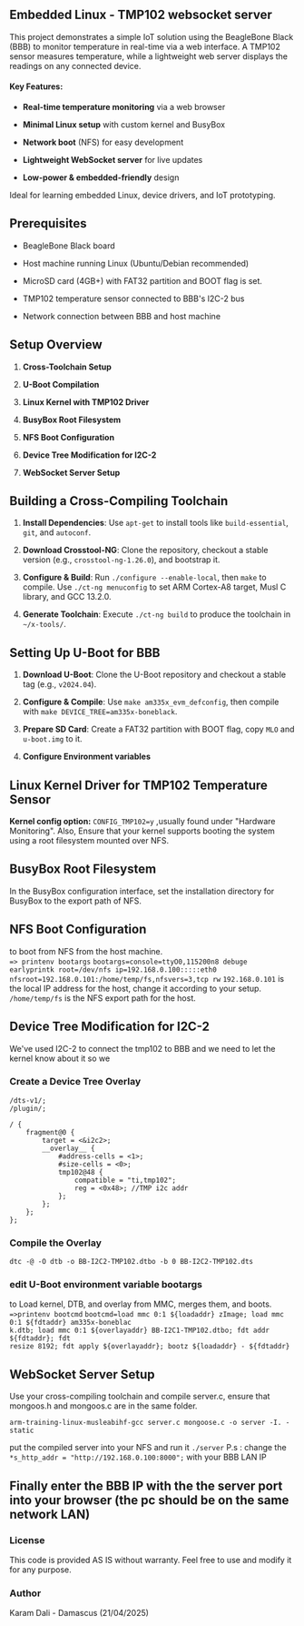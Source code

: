 ## Embedded Linux - TMP102 websocket server 

This project demonstrates a simple IoT solution using the BeagleBone Black (BBB) to monitor temperature in real-time via a web interface. A TMP102 sensor measures temperature, while a lightweight web server displays the readings on any connected device.

#### Key Features:

-   **Real-time temperature monitoring** via a web browser
    
-   **Minimal Linux setup** with custom kernel and BusyBox
    
-   **Network boot** (NFS) for easy development
    
-   **Lightweight WebSocket server** for live updates
    
-   **Low-power & embedded-friendly** design
    

Ideal for learning embedded Linux, device drivers, and IoT prototyping.

## Prerequisites

-   BeagleBone Black board
    
-   Host machine running Linux (Ubuntu/Debian recommended)
    
-   MicroSD card (4GB+) with FAT32 partition and BOOT flag is set.
    
-   TMP102 temperature sensor connected to BBB's I2C-2 bus
    
-   Network connection between BBB and host machine
    

## Setup Overview

1.  **Cross-Toolchain Setup**
    
2.  **U-Boot Compilation**
    
3.  **Linux Kernel with TMP102 Driver**
    
4.  **BusyBox Root Filesystem**
    
5.  **NFS Boot Configuration**
    
6.  **Device Tree Modification for I2C-2**
    
7.  **WebSocket Server Setup**


## **Building a Cross-Compiling Toolchain**

1.  **Install Dependencies**: Use `apt-get` to install tools like `build-essential`, `git`, and `autoconf`.
    
2.  **Download Crosstool-NG**: Clone the repository, checkout a stable version (e.g., `crosstool-ng-1.26.0`), and bootstrap it.
    
3.  **Configure & Build**: Run `./configure --enable-local`, then `make` to compile. Use `./ct-ng menuconfig` to set ARM Cortex-A8 target, Musl C library, and GCC 13.2.0.
    
4.  **Generate Toolchain**: Execute `./ct-ng build` to produce the toolchain in `~/x-tools/`.

## **Setting Up U-Boot for BBB**

1.  **Download U-Boot**: Clone the U-Boot repository and checkout a stable tag (e.g., `v2024.04`).
    
2.  **Configure & Compile**: Use `make am335x_evm_defconfig`, then compile with `make DEVICE_TREE=am335x-boneblack`.
    
3.  **Prepare SD Card**: Create a FAT32 partition with BOOT flag, copy `MLO` and `u-boot.img` to it.
4. **Configure Environment variables** 

## Linux Kernel Driver for TMP102 Temperature Sensor
**Kernel config option:** `CONFIG_TMP102=y` ,usually found under "Hardware Monitoring". 
Also, Ensure that your kernel supports booting the system using a root filesystem mounted over NFS.

## BusyBox Root Filesystem

In the BusyBox configuration interface, set the installation directory for BusyBox to the export path of NFS.

## NFS Boot Configuration
to boot from NFS from the host machine.  
`=> printenv bootargs`
`bootargs=console=ttyO0,115200n8 debuge earlyprintk root=/dev/nfs ip=192.168.0.100:::::eth0 nfsroot=192.168.0.101:/home/temp/fs,nfsvers=3,tcp rw`
`192.168.0.101` is the local IP address for the host, change it according to your setup.
`/home/temp/fs` is the NFS export path for the host.

## Device Tree Modification for I2C-2
We've used I2C-2 to connect the tmp102 to BBB and we need to let the kernel know about it so we 
### **Create a Device Tree Overlay**

    /dts-v1/; 
    /plugin/;
    
    / {
        fragment@0 {
            target = <&i2c2>;
            __overlay__ {
                #address-cells = <1>;
                #size-cells = <0>;
                tmp102@48 {
                    compatible = "ti,tmp102";
                    reg = <0x48>; //TMP i2c addr
                };
            };
        }; 
    };
### **Compile the Overlay**

    dtc -@ -O dtb -o BB-I2C2-TMP102.dtbo -b 0 BB-I2C2-TMP102.dts
### edit U-Boot environment variable bootargs 
to Load kernel, DTB, and overlay from MMC, merges them, and boots.
`=>printenv bootcmd`
`bootcmd=load mmc 0:1 ${loadaddr} zImage; load mmc 0:1 ${fdtaddr} am335x-boneblac                                                                                                             k.dtb; load mmc 0:1 ${overlayaddr} BB-I2C1-TMP102.dtbo; fdt addr ${fdtaddr}; fdt                                                                                                           resize 8192; fdt apply ${overlayaddr}; bootz ${loadaddr} - ${fdtaddr}`

## WebSocket Server Setup

Use your cross-compiling toolchain and compile server.c, ensure that mongoos.h and mongoos.c are in the same folder.

    arm-training-linux-musleabihf-gcc server.c mongoose.c -o server -I. -static

put the compiled server into your NFS and run it `./server`
P.s : change the `*s_http_addr = "http://192.168.0.100:8000";` with your BBB LAN IP

## Finally enter the BBB IP with the the server port into your browser (the pc should be on the same network LAN) 

### License

This code is provided AS IS without warranty. Feel free to use and modify it for any purpose.

### Author
Karam Dali - Damascus (21/04/2025)

